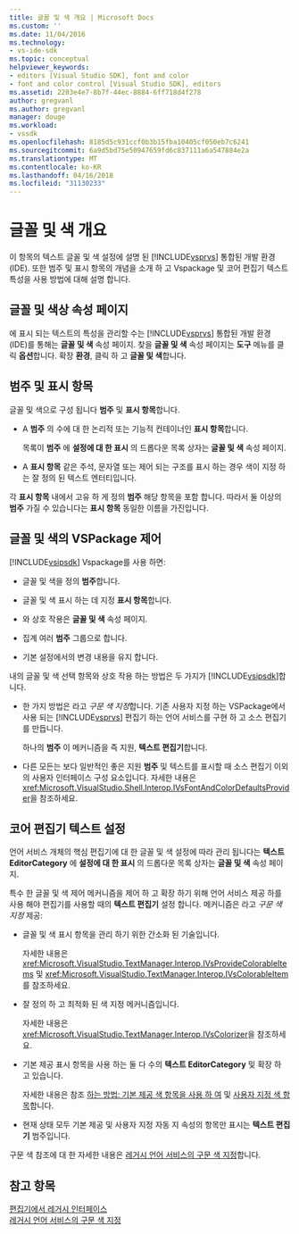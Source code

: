 ```yaml
---
title: 글꼴 및 색 개요 | Microsoft Docs
ms.custom: ''
ms.date: 11/04/2016
ms.technology:
- vs-ide-sdk
ms.topic: conceptual
helpviewer_keywords:
- editors [Visual Studio SDK], font and color
- font and color control [Visual Studio SDK], editors
ms.assetid: 2203e4e7-8b7f-44ec-8884-6ff718d4f278
author: gregvanl
ms.author: gregvanl
manager: douge
ms.workload:
- vssdk
ms.openlocfilehash: 8185d5c931ccf0b3b15fba10405cf050eb7c6241
ms.sourcegitcommit: 6a9d5bd75e50947659fd6c837111a6a547884e2a
ms.translationtype: MT
ms.contentlocale: ko-KR
ms.lasthandoff: 04/16/2018
ms.locfileid: "31130233"
---
```

# <a name="font-and-color-overview"></a>글꼴 및 색 개요
이 항목의 텍스트 글꼴 및 색 설정에 설명 된 [!INCLUDE[vsprvs](../code-quality/includes/vsprvs_md.md)] 통합된 개발 환경 (IDE). 또한 범주 및 표시 항목의 개념을 소개 하 고 Vspackage 및 코어 편집기 텍스트 특성을 사용 방법에 대해 설명 합니다.  
  
## <a name="the-fonts-and-colors-property-page"></a>글꼴 및 색상 속성 페이지  
 에 표시 되는 텍스트의 특성을 관리할 수는 [!INCLUDE[vsprvs](../code-quality/includes/vsprvs_md.md)] 통합된 개발 환경 (IDE)를 통해는 **글꼴 및 색** 속성 페이지. 찾을 **글꼴 및 색** 속성 페이지는 **도구** 메뉴를 클릭 **옵션**합니다. 확장 **환경**, 클릭 하 고 **글꼴 및 색**합니다.  
  
## <a name="categories-and-display-items"></a>범주 및 표시 항목  
 글꼴 및 색으로 구성 됩니다 **범주** 및 **표시 항목**합니다.  
  
-   A **범주** 의 수에 대 한 논리적 또는 기능적 컨테이너인 **표시 항목**합니다.  
  
     목록이 **범주** 에 **설정에 대 한 표시** 의 드롭다운 목록 상자는 **글꼴 및 색** 속성 페이지.  
  
-   A **표시 항목** 같은 주석, 문자열 또는 제어 되는 구조를 표시 하는 경우 색이 지정 하는 잘 정의 된 텍스트 엔터티입니다.  
  
 각 **표시 항목** 내에서 고유 하 게 정의 **범주** 해당 항목을 포함 합니다. 따라서 둘 이상의 **범주** 가질 수 있습니다는 **표시 항목** 동일한 이름을 가진입니다.  
  
## <a name="vspackage-control-of-fonts-and-colors"></a>글꼴 및 색의 VSPackage 제어  
 [!INCLUDE[vsipsdk](../extensibility/includes/vsipsdk_md.md)] Vspackage를 사용 하면:  
  
-   글꼴 및 색을 정의 **범주**합니다.  
  
-   글꼴 및 색 표시 하는 데 지정 **표시 항목**합니다.  
  
-   와 상호 작용은 **글꼴 및 색** 속성 페이지.  
  
-   집계 여러 **범주** 그룹으로 합니다.  
  
-   기본 설정에서의 변경 내용을 유지 합니다.  
  
 내의 글꼴 및 색 선택 항목와 상호 작용 하는 방법은 두 가지가 [!INCLUDE[vsipsdk](../extensibility/includes/vsipsdk_md.md)]합니다.  
  
-   한 가지 방법은 라고 *구문 색 지정*합니다. 기존 사용자 지정 하는 VSPackage에서 사용 되는 [!INCLUDE[vsprvs](../code-quality/includes/vsprvs_md.md)] 편집기 하는 언어 서비스를 구현 하 고 소스 편집기를 만듭니다.  
  
     하나의 **범주** 이 메커니즘을 즉 지원, **텍스트 편집기**합니다.  
  
-   다른 모든는 보다 일반적인 좋은 지원 **범주** 및 텍스트를 표시할 때 소스 편집기 이외의 사용자 인터페이스 구성 요소입니다. 자세한 내용은 <xref:Microsoft.VisualStudio.Shell.Interop.IVsFontAndColorDefaultsProvider>을 참조하세요.  
  
## <a name="core-editor-text-settings"></a>코어 편집기 텍스트 설정  
 언어 서비스 개체의 핵심 편집기에 대 한 글꼴 및 색 설정에 따라 관리 됩니다는 **텍스트 EditorCategory** 에 **설정에 대 한 표시** 의 드롭다운 목록 상자는 **글꼴 및 색** 속성 페이지.  
  
 특수 한 글꼴 및 색 제어 메커니즘을 제어 하 고 확장 하기 위해 언어 서비스 제공 하를 사용 해야 편집기를 사용할 때의 **텍스트 편집기** 설정 합니다. 메커니즘은 라고 *구문 색 지정* 제공:  
  
-   글꼴 및 색 표시 항목을 관리 하기 위한 간소화 된 기술입니다.  
  
     자세한 내용은 <xref:Microsoft.VisualStudio.TextManager.Interop.IVsProvideColorableItems> 및 <xref:Microsoft.VisualStudio.TextManager.Interop.IVsColorableItem>를 참조하세요.  
  
-   잘 정의 하 고 최적화 된 색 지정 메커니즘입니다.  
  
     자세한 내용은 <xref:Microsoft.VisualStudio.TextManager.Interop.IVsColorizer>을 참조하세요.  
  
-   기본 제공 표시 항목을 사용 하는 둘 다 수의 **텍스트 EditorCategory** 및 확장 하 고 있습니다.  
  
     자세한 내용은 참조 [하는 방법: 기본 제공 색 항목을 사용 하 여](../extensibility/internals/how-to-use-built-in-colorable-items.md) 및 [사용자 지정 색 항목](../extensibility/internals/custom-colorable-items.md)합니다.  
  
-   현재 상태 모두 기본 제공 및 사용자 지정 자동 지 속성의 항목만 표시는 **텍스트 편집기** 범주입니다.  
  
 구문 색 참조에 대 한 자세한 내용은 [레거시 언어 서비스의 구문 색 지정](../extensibility/internals/syntax-coloring-in-a-legacy-language-service.md)합니다.  
  
## <a name="see-also"></a>참고 항목  
 [편집기에서 레거시 인터페이스](../extensibility/legacy-interfaces-in-the-editor.md)   
 [레거시 언어 서비스의 구문 색 지정](../extensibility/internals/syntax-coloring-in-a-legacy-language-service.md)